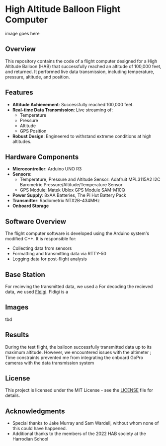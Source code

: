 # High Altitude Balloon Flight Computer

image goes here

## Overview

This repository contains the code of a flight computer designed for a High Altitude Balloon (HAB) that successfully reached an altitude of 100,000 feet, and returned. It performed live data transmission, including temperature, pressure, altitude, and position.

## Features

- **Altitude Achievement**: Successfully reached 100,000 feet.
- **Real-time Data Transmission**: Live streaming of:
  - Temperature
  - Pressure
  - Altitude
  - GPS Position
- **Robust Design**: Engineered to withstand extreme conditions at high altitudes.

## Hardware Components

- **Microcontroller**: Arduino UNO R3
- **Sensors**:
  - Temperature, Pressure and Altitude Sensor: Adafruit MPL3115A2 I2C Barometric Pressure/Altitude/Temperature Sensor
  - GPS Module: Matek Ublox GPS Module SAM-M10Q
- **Power Supply**: 8xAA Batteries, The Pi Hut Battery Pack
- **Transmitter**: Radiometrix NTX2B-434MHz
- **Onboard Storage**

## Software Overview

The flight computer software is developed using the Arduino system's modified C++. It is responsible for:

- Collecting data from sensors
- Formatting and transmitting data via RTTY-50
- Logging data for post-flight analysis

## Base Station


For recieving the transmitted data, we used a
For decoding the recieved data, we used [Fldigi](http://www.w1hkj.com/index.html). Fldigi is a 

## Images

tbd

## Results

During the test flight, the balloon successfully transmitted data up to its maximum altitude. However, we encountered issues with the altimeter ; Time constraints prevented me from integrating the onboard GoPro cameras with the data transmission system

## License

This project is licensed under the MIT License - see the [LICENSE](LICENSE) file for details.

## Acknowledgments

- Special thanks to Jake Murray and Sam Wardell, without whom none of this could have happened.
- Additional thanks to the members of the 2022 HAB society at the Harrodian School



